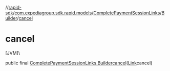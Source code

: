 //[rapid-sdk](../../../../index.md)/[com.expediagroup.sdk.rapid.models](../../index.md)/[CompletePaymentSessionLinks](../index.md)/[Builder](index.md)/[cancel](cancel.md)

# cancel

[JVM]\

public final [CompletePaymentSessionLinks.Builder](index.md)[cancel](cancel.md)([Link](../../-link/index.md)cancel)
